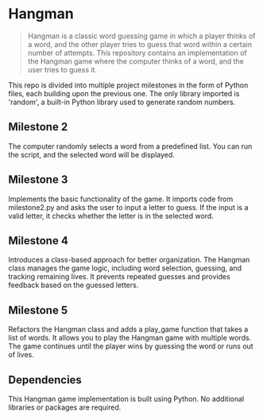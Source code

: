 # Hangman

> Hangman is a classic word guessing game in which a player thinks of a word, and the other player tries to guess that word within a certain number of attempts. This repository contains an implementation of the Hangman game where the computer thinks of a word, and the user tries to guess it.

This repo is divided into multiple project milestones in the form of Python files, each building upon the previous one. The only library imported is 'random', a built-in Python library used to generate random numbers.

## Milestone 2

The computer randomly selects a word from a predefined list. You can run the script, and the selected word will be displayed.

## Milestone 3

Implements the basic functionality of the game. It imports code from milestone2.py and asks the user to input a letter to guess. If the input is a valid letter, it checks whether the letter is in the selected word.

## Milestone 4

Introduces a class-based approach for better organization. The Hangman class manages the game logic, including word selection, guessing, and tracking remaining lives. It prevents repeated guesses and provides feedback based on the guessed letters.

## Milestone 5

Refactors the Hangman class and adds a play_game function that takes a list of words. It allows you to play the Hangman game with multiple words. The game continues until the player wins by guessing the word or runs out of lives.

## Dependencies
This Hangman game implementation is built using Python. No additional libraries or packages are required.
